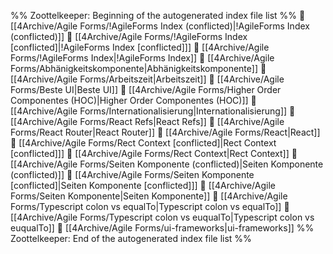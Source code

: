%% Zoottelkeeper: Beginning of the autogenerated index file list  %%
📄 [[4Archive/Agile Forms/!AgileForms Index (conflicted)|!AgileForms Index (conflicted)]]
📄 [[4Archive/Agile Forms/!AgileForms Index [conflicted]|!AgileForms Index [conflicted]]]
📄 [[4Archive/Agile Forms/!AgileForms Index|!AgileForms Index]]
📄 [[4Archive/Agile Forms/Abhänigkeitskomponente|Abhänigkeitskomponente]]
📄 [[4Archive/Agile Forms/Arbeitszeit|Arbeitszeit]]
📄 [[4Archive/Agile Forms/Beste UI|Beste UI]]
📄 [[4Archive/Agile Forms/Higher Order Componentes (HOC)|Higher Order Componentes (HOC)]]
📄 [[4Archive/Agile Forms/Internationalisierung|Internationalisierung]]
📄 [[4Archive/Agile Forms/React Refs|React Refs]]
📄 [[4Archive/Agile Forms/React Router|React Router]]
📄 [[4Archive/Agile Forms/React|React]]
📄 [[4Archive/Agile Forms/Rect Context [conflicted]|Rect Context [conflicted]]]
📄 [[4Archive/Agile Forms/Rect Context|Rect Context]]
📄 [[4Archive/Agile Forms/Seiten Komponente (conflicted)|Seiten Komponente (conflicted)]]
📄 [[4Archive/Agile Forms/Seiten Komponente [conflicted]|Seiten Komponente [conflicted]]]
📄 [[4Archive/Agile Forms/Seiten Komponente|Seiten Komponente]]
📄 [[4Archive/Agile Forms/Typescript colon vs equalTo|Typescript colon vs equalTo]]
📄 [[4Archive/Agile Forms/Typescript colon vs euqualTo|Typescript colon vs euqualTo]]
📄 [[4Archive/Agile Forms/ui-frameworks|ui-frameworks]]
%% Zoottelkeeper: End of the autogenerated index file list  %%
